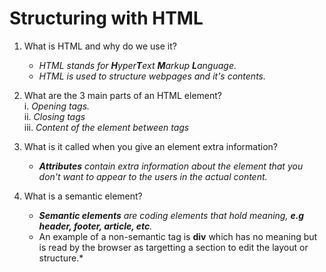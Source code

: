 # Structuring with HTML

1. What is HTML and why do we use it?
    - *HTML stands for **H**yper**T**ext **M**arkup **L**anguage.*
    - *HTML is used to structure webpages and it's contents.*  

2. What are the 3 main parts of an HTML element?  
    i. *Opening tags.*  
    ii. *Closing tags*  
    iii. *Content of the element between tags*  
3. What is it called when you give an element extra information?
    - ***Attributes** contain extra information about the element that you don't want to appear to the users in the actual content.*  
4. What is a semantic element?
    - ***Semantic elements** are coding elements that hold meaning, **e.g header, footer, article, etc**.*
    - An example of a non-semantic tag is **div** which has no meaning but is read by the browser as targetting a section to edit the layout or structure.*
